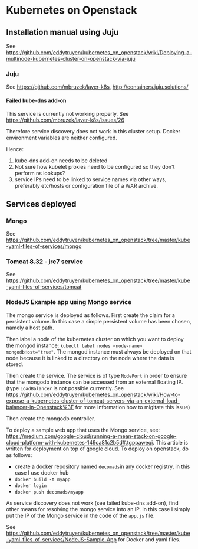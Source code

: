 # Kubernetes on Openstack

## Installation manual using Juju

See https://github.com/eddytruyen/kubernetes_on_openstack/wiki/Deploying-a-multinode-kubernetes-cluster-on-openstack-via-juju

### Juju 

See https://github.com/mbruzek/layer-k8s, http://containers.juju.solutions/

#### Failed kube-dns add-on 

This service is currently not working properly. See https://github.com/mbruzek/layer-k8s/issues/26

Therefore service discovery does not work in this cluster setup. Docker environment variables are neither configured.

Hence:

1. kube-dns add-on needs to be deleted
2. Not sure how kubelet proxies need to be configured so they don't perform ns lookups?
3. service IPs need to be linked to service names via other ways, preferably etc/hosts or configuration file of a WAR archive. 

## Services deployed

### Mongo 
See https://github.com/eddytruyen/kubernetes_on_openstack/tree/master/kube-yaml-files-of-services/mongo

### Tomcat 8.32 - jre7  service
See https://github.com/eddytruyen/kubernetes_on_openstack/tree/master/kube-yaml-files-of-services/tomcat


### NodeJS Example app using Mongo service

The mongo service is deployed as follows. First create the claim for a persistent volume. In this case a simple persistent volume has been chosen, namely a host path.

Then label a node of the kubernetes cluster on which you want to deploy the mongod instance: `kubectl label nodes <node-name> mongodbHost="true"`. The mongod instance must always be deployed on that node because it is linked to a directory on the node where the data is stored. 

Then create the service. The service is of type `NodePort` in order to ensure that the mongodb instance can be accessed from an external floating IP. (type `LoadBalancer` is not possible currently. See https://github.com/eddytruyen/kubernetes_on_openstack/wiki/How-to-expose-a-kubernetes-cluster-of-tomcat-servers-via-an-external-load-balancer-in-Openstack%3F for more information how to migitate this issue)

Then create the mongodb controller.

To deploy a sample web app that uses the Mongo service, see: https://medium.com/google-cloud/running-a-mean-stack-on-google-cloud-platform-with-kubernetes-149ca81c2b5d#.tgppaweqi. This article is written for deployment on top of google cloud. To deploy on openstack, do as follows:
- create a docker repository named `decomads`in any docker registry, in this case I use docker hub
- `docker build -t myapp`
- `docker login`
- `docker push decomads/myapp` 

As service discovery does not work (see failed kube-dns add-on), find other means for resolving the mongo service into an IP. In this case I simply put the IP of the Mongo service in the code of the `app.js` file.

See https://github.com/eddytruyen/kubernetes_on_openstack/tree/master/kube-yaml-files-of-services/NodeJS-Sample-App for Docker and yaml files.



